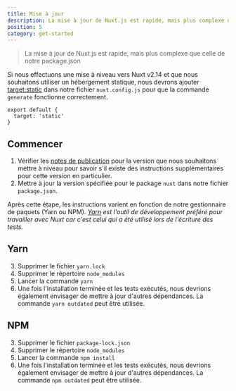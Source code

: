 ```yaml
---
title: Mise à jour
description: La mise à jour de Nuxt.js est rapide, mais plus complexe que celle de notre package.json
position: 5
category: get-started
---
```


> La mise à jour de Nuxt.js est rapide, mais plus complexe que celle de notre package.json

Si nous effectuons une mise à niveau vers Nuxt v2.14 et que nous souhaitons utiliser un hébergement statique, nous devrons ajouter [target:static](/guides/features/deployment-targets#static-hosting) dans notre fichier `nuxt.config.js` pour que la commande `generate` fonctionne correctement.

```js{}[nuxt.config.js]
export default {
  target: 'static'
}
```

## Commencer

1. Vérifier les [notes de publication](/guide/release-notes) pour la version que nous souhaitons mettre à niveau pour savoir s'il existe des instructions supplémentaires pour cette version en particulier.
2. Mettre à jour la version spécifiée pour le package `nuxt` dans notre fichier `package.json`.

Après cette étape, les instructions varient en fonction de notre gestionnaire de paquets (Yarn ou NPM). _[Yarn](https://yarnpkg.com/en/docs/usage) est l'outil de développement préféré pour travailler avec Nuxt car c'est celui qui a été utilisé lors de l'écriture des tests._

## Yarn

3. Supprimer le fichier `yarn.lock`
4. Supprimer le répertoire `node_modules`
5. Lancer la commande `yarn`
6. Une fois l'installation terminée et les tests exécutés, nous devrions également envisager de mettre à jour d'autres dépendances. La commande `yarn outdated` peut être utilisée.

## NPM

3. Supprimer le fichier `package-lock.json`
4. Supprimer le répertoire `node_modules`
5. Lancer la commande `npm install`
6. Une fois l'installation terminée et les tests exécutés, nous devrions également envisager de mettre à jour d'autres dépendances. La commande `npm outdated` peut être utilisée.
